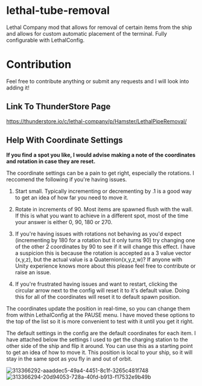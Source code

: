﻿# lethal-tube-removal

Lethal Company mod that allows for removal of certain items from the ship and allows for custom automatic placement of the terminal. Fully configurable with LethalConfig. 

# Contribution
Feel free to contribute anything or submit any requests and I will look into adding it!

## Link To ThunderStore Page

https://thunderstore.io/c/lethal-company/p/Hamster/LethalPipeRemoval/

## Help With Coordinate Settings

__If you find a spot you like, I would advise making a note of the coordinates and rotation in case they are reset.__

The coordinate settings can be a pain to get right, especially the rotations. I reccomend the following if you're having issues.

1. Start small. Typically incrementing or decrementing by .1 is a good way to get an idea of how far you need to move it.

2. Rotate in increments of 90. Most items are spawned flush with the wall. If this is what you want to achieve in a different spot, most of the time your answer is either 0, 90, 180 or 270.
 
3. If you're having issues with rotations not behaving as you'd expect (incrementing by 180 for a rotation but it only turns 90) try changing one of the other 2 coordinates by 90 to see if it will change this effect. I have a suspicion this is because the rotation is accepted as a 3 value vector (x,y,z), but the actual value is a Quaternion(x,y,z,w)? If anyone with Unity experience knows more about this please feel free to contribute or raise an issue.

5. If you're frustrated having issues and want to restart, clicking the circular arrow next to the config will reset it to it's default value. Doing this for all of the coordinates will reset it to default spawn position.


The coordinates update the position in real-time, so you can change them from within LethalConfig at the PAUSE menu. I have moved these options to the top of the list so it is more convenient to test with it until you get it right.

The default settings in the config are the default coordinates for each item. I have attached below the settings I used to get the charging station to the other side of the ship and flip it around. You can use this as a starting point to get an idea of how to move it. This position is local to your ship, so it will stay in the same spot as you fly in and out of orbit.


![313366292-aaaddec5-49a4-4451-8c1f-3265c481f748](https://github.com/d-rafferty/lethal-tube-removal/assets/90558421/0d0be701-d126-4722-bc33-2cb903291a00)
![313366294-20d94053-728a-40fd-b913-f17532e9b49b](https://github.com/d-rafferty/lethal-tube-removal/assets/90558421/35b31392-2acf-49e0-832e-129e100f9e56)
